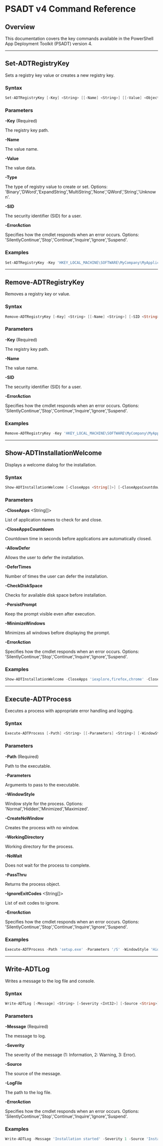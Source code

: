 # PSADT v4 Command Reference

## Overview

This documentation covers the key commands available in the PowerShell App Deployment Toolkit (PSADT) version 4.

---

## Set-ADTRegistryKey

Sets a registry key value or creates a new registry key.

### Syntax
```powershell
Set-ADTRegistryKey [-Key] <String> [[-Name] <String>] [[-Value] <Object>] [-Type <String>] [-SID <String>] [-ErrorAction <ActionPreference>]
```

### Parameters

**-Key** <String> (Required)

The registry key path.

**-Name** <String>

The value name.

**-Value** <Object>

The value data.

**-Type** <String>

The type of registry value to create or set. Options: 'Binary','DWord','ExpandString','MultiString','None','QWord','String','Unknown'.

**-SID** <String>

The security identifier (SID) for a user.

**-ErrorAction** <ActionPreference>

Specifies how the cmdlet responds when an error occurs. Options: 'SilentlyContinue','Stop','Continue','Inquire','Ignore','Suspend'.

### Examples

```powershell
Set-ADTRegistryKey -Key 'HKEY_LOCAL_MACHINE\SOFTWARE\MyCompany\MyApplication' -Name 'Version' -Value '1.0.0' -Type 'String'
```

---

## Remove-ADTRegistryKey

Removes a registry key or value.

### Syntax
```powershell
Remove-ADTRegistryKey [-Key] <String> [[-Name] <String>] [-SID <String>] [-ErrorAction <ActionPreference>]
```

### Parameters

**-Key** <String> (Required)

The registry key path.

**-Name** <String>

The value name.

**-SID** <String>

The security identifier (SID) for a user.

**-ErrorAction** <ActionPreference>

Specifies how the cmdlet responds when an error occurs. Options: 'SilentlyContinue','Stop','Continue','Inquire','Ignore','Suspend'.

### Examples

```powershell
Remove-ADTRegistryKey -Key 'HKEY_LOCAL_MACHINE\SOFTWARE\MyCompany\MyApplication'
```

---

## Show-ADTInstallationWelcome

Displays a welcome dialog for the installation.

### Syntax
```powershell
Show-ADTInstallationWelcome [-CloseApps <String[]>] [-CloseAppsCountdown <Int32>] [-AllowDefer <Boolean>] [-DeferTimes <Int32>] [-CheckDiskSpace <Boolean>] [-PersistPrompt <Boolean>] [-MinimizeWindows <Boolean>] [-ErrorAction <ActionPreference>]
```

### Parameters

**-CloseApps** <String[]>

List of application names to check for and close.

**-CloseAppsCountdown** <Int32>

Countdown time in seconds before applications are automatically closed.

**-AllowDefer** <Boolean>

Allows the user to defer the installation.

**-DeferTimes** <Int32>

Number of times the user can defer the installation.

**-CheckDiskSpace** <Boolean>

Checks for available disk space before installation.

**-PersistPrompt** <Boolean>

Keep the prompt visible even after execution.

**-MinimizeWindows** <Boolean>

Minimizes all windows before displaying the prompt.

**-ErrorAction** <ActionPreference>

Specifies how the cmdlet responds when an error occurs. Options: 'SilentlyContinue','Stop','Continue','Inquire','Ignore','Suspend'.

### Examples

```powershell
Show-ADTInstallationWelcome -CloseApps 'iexplore,firefox,chrome' -CloseAppsCountdown 60 -AllowDefer -DeferTimes 3 -CheckDiskSpace
```

---

## Execute-ADTProcess

Executes a process with appropriate error handling and logging.

### Syntax
```powershell
Execute-ADTProcess [-Path] <String> [[-Parameters] <String>] [-WindowStyle <String>] [-CreateNoWindow <Boolean>] [-WorkingDirectory <String>] [-NoWait <Boolean>] [-PassThru <Boolean>] [-IgnoreExitCodes <String[]>] [-ErrorAction <ActionPreference>]
```

### Parameters

**-Path** <String> (Required)

Path to the executable.

**-Parameters** <String>

Arguments to pass to the executable.

**-WindowStyle** <String>

Window style for the process. Options: 'Normal','Hidden','Minimized','Maximized'.

**-CreateNoWindow** <Boolean>

Creates the process with no window.

**-WorkingDirectory** <String>

Working directory for the process.

**-NoWait** <Boolean>

Does not wait for the process to complete.

**-PassThru** <Boolean>

Returns the process object.

**-IgnoreExitCodes** <String[]>

List of exit codes to ignore.

**-ErrorAction** <ActionPreference>

Specifies how the cmdlet responds when an error occurs. Options: 'SilentlyContinue','Stop','Continue','Inquire','Ignore','Suspend'.

### Examples

```powershell
Execute-ADTProcess -Path 'setup.exe' -Parameters '/S' -WindowStyle 'Hidden'
```

---

## Write-ADTLog

Writes a message to the log file and console.

### Syntax
```powershell
Write-ADTLog [-Message] <String> [-Severity <Int32>] [-Source <String>] [-LogFile <String>] [-ErrorAction <ActionPreference>]
```

### Parameters

**-Message** <String> (Required)

The message to log.

**-Severity** <Int32>

The severity of the message (1: Information, 2: Warning, 3: Error).

**-Source** <String>

The source of the message.

**-LogFile** <String>

The path to the log file.

**-ErrorAction** <ActionPreference>

Specifies how the cmdlet responds when an error occurs. Options: 'SilentlyContinue','Stop','Continue','Inquire','Ignore','Suspend'.

### Examples

```powershell
Write-ADTLog -Message 'Installation started' -Severity 1 -Source 'Install-Application'
```

